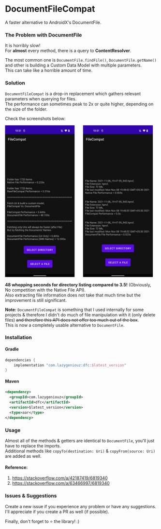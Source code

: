# DocumentFileCompat

A faster alternative to AndroidX's DocumentFile.

### The Problem with DocumentFile

It is horribly slow!\
For **almost** every method, there is a query to **ContentResolver**.

The most common one is `DocumentFile.findFile()`, `DocumentFile.getName()` and other is building a
Custom Data Model with multiple parameters.\
This can take like a horrible amount of time.

### Solution

`DocumentFileCompat` is a drop-in replacement which gathers relevant parameters when querying for
files.\
The performance can sometimes peak to 2x or quite higher, depending on the size of the folder.

Check the screenshots below:

[<img src="/screenshots/filecompat_directory_perf.jpeg" height="500"/>](/screenshots/filecompat_directory_perf.jpeg)
&nbsp;&nbsp;&nbsp;&nbsp;&nbsp;
[<img src="/screenshots/filecompat_file_perf.jpeg" height="500"/>](/screenshots/filecompat_file_perf.jpeg)

**48 whopping seconds for directory listing compared to 3.5!** (Obviously, No competition with the
Native File API).\
Also extracting file information does not take that much time but the improvement is still
significant.

**Note:** `DocumentFileCompat` is something that I used internally for some projects & therefore I
didn't do much of file manipulation with it (only delete files) <strike>and therefore this API does
not offer too much out of the box</strike>.\
This is now a completely usable alternative to `DocumentFile`.

### Installation

#### Gradle

```gradle
dependencies {
    implementation "com.lazygeniouz:dfc:$latest_version"
}
```

#### Maven

```xml
<dependency>
  <groupId>com.lazygeniouz</groupId>
  <artifactId>dfc</artifactId>
  <version>$latest_version</version>
  <type>aar</type>
</dependency>
```

### Usage

Almost all of the methods & getters are identical to `DocumentFile`, you'll just have to replace the
imports.\
Additional methods like `copyTo(destination: Uri)` & `copyFrom(source: Uri)` are added as well.

#### Reference:

1. https://stackoverflow.com/a/42187419/6819340
2. https://stackoverflow.com/a/63466997/6819340

### Issues & Suggestions

Create a new issue if you experience any problem or have any suggestions.\
I'll appreciate if you create a PR as well (if possible).

Finally, don't forget to ⭐️ the library! :)